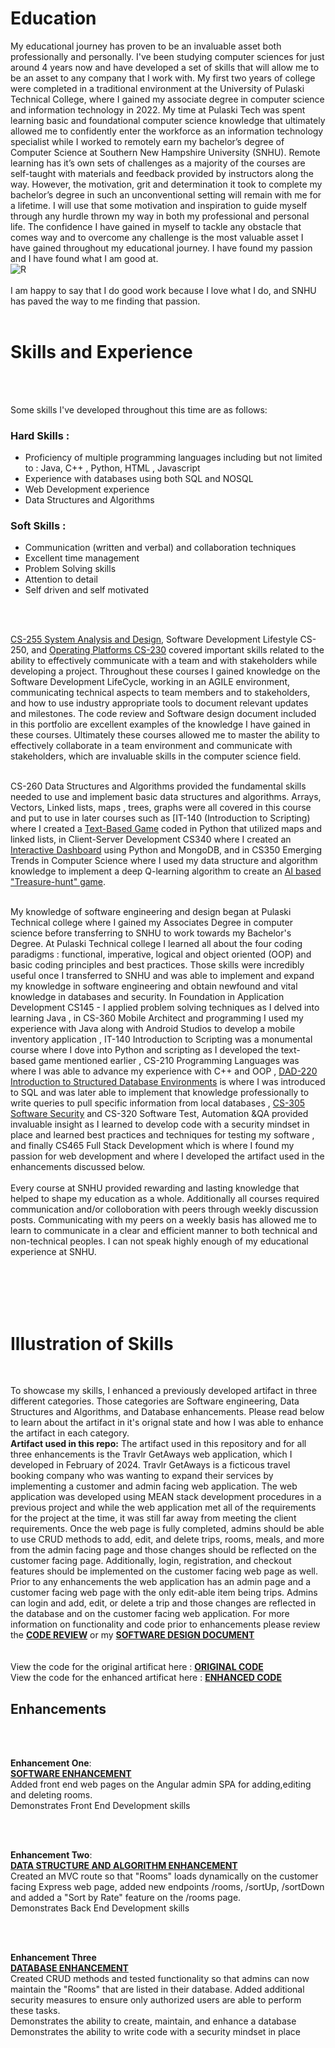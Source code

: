 
 # Education
 
 My educational journey has proven to be an invaluable asset both professionally and personally. I've been studying computer sciences for just around 4 years now and have developed a set of skills that will allow me to be an asset to any company that I work with. My first two years of college were completed in a traditional environment at the University of Pulaski Technical College, where I gained my associate degree in computer science and information technology in 2022. My time at Pulaski Tech was spent learning basic and foundational computer science knowledge that ultimately allowed me to confidently enter the workforce as an information technology specialist while I worked to remotely earn my bachelor’s degree of Computer Science at Southern New Hampshire University (SNHU). Remote learning has it’s own sets of challenges as a majority of the courses are self-taught with materials and feedback provided by instructors along the way. However, the motivation, grit and determination it took to complete my bachelor’s degree in such an unconventional setting will remain with me for a lifetime. I will use that some motivation and inspiration to guide myself through any hurdle thrown my way in both my professional and personal life. The confidence I have gained in myself to tackle any obstacle that comes way and to overcome any challenge is the most valuable asset I have gained throughout my educational journey. I have found my passion and I have found what I am good at. 
<br/>
![R](https://github.com/JessicaDuft/CS499-Capstone/assets/130928718/7cce808f-3fbd-415b-b513-1b3404c357e4)
<br/>
<br/>
I am happy to say that I do good work because I love what I do, and SNHU has paved the way to me finding that passion. 
<br/>
<br/>


# Skills and Experience
<br/>
<br/>

Some skills I've developed throughout this time are as follows: 

### Hard Skills :

* Proficiency of multiple programming languages including but not limited to : Java, C++ , Python, HTML , Javascript  
 * Experience with databases using both SQL and NOSQL   
* Web Development experience  
* Data Structures and Algorithms   


### Soft Skills : 

* Communication (written and verbal) and collaboration techniques  
* Excellent time management   
* Problem Solving skills  
* Attention to detail  
* Self driven and self motivated   


<br/>
<br/>



[CS-255 System Analysis and Design](https://github.com/JessicaDuft/DriverPass), Software Development Lifestyle CS-250, and [Operating Platforms CS-230](https://github.com/JessicaDuft/Draw_It_Or_Lose_It) covered important skills related to the ability to effectively communicate with a team and with stakeholders while developing a project. Throughout these courses I gained knowledge on the Software Development LifeCycle, working in an AGILE environment, communicating technical aspects to team members and to stakeholders, and how to use industry appropriate tools to document relevant updates and milestones. The code review and Software design document included in this portfolio are excellent examples of the knowledge I have gained in these courses. Ultimately these courses allowed me to master the ability to effectively collaborate in a team environment and communicate with stakeholders, which are invaluable skills in the computer science field.
<br/>
<br/>


CS-260 Data Structures and Algorithms provided the fundamental skills needed to use and implement basic data structures and algorithms. Arrays, Vectors, Linked lists, maps , trees, graphs were all covered in this course and put to use in later courses such as [IT-140 (Introduction to Scripting) where I created a [Text-Based Game](https://github.com/JessicaDuft/Text-Based-Python-Game) coded in Python that utilized maps and linked lists, in Client-Server Development CS340 where I created an [Interactive Dashboard](https://github.com/JessicaDuft/Client_Server_Development_CS340) using Python and MongoDB, and in CS350 Emerging Trends in Computer Science where I used my data structure and algorithm knowledge to implement a deep Q-learning algorithm to create an [AI based "Treasure-hunt" game](https://github.com/JessicaDuft/Pirate-Treasure-Hunting-Game).
<br/>
<br/>

My knowledge of software engineering and design began at Pulaski Technical college where I gained my Associates Degree in computer science before transferring to SNHU to work towards my Bachelor's Degree. At Pulaski Technical college I learned all about the four coding paradigms : functional, imperative, logical and object oriented (OOP) and basic coding principles and best practices.  Those skills were incredibly useful once I transferred to SNHU and was able to implement and expand my knowledge in software engineering and obtain newfound  and vital knowledge in databases and security.
In Foundation in Application Development CS145 - I applied problem solving techniques as I delved into learning Java , in CS-360 Mobile Architect and programming  I used my experience with Java along with Android Studios to develop a mobile inventory application , IT-140 Introduction to Scripting was a monumental course where I dove into Python and scripting as I developed the text-based game mentioned earlier , CS-210 Programming Languages was where I was able to advance my experience with C++ and OOP , [DAD-220 Introduction to Structured Database Environments](https://github.com/JessicaDuft/Databases-DAD220-) is where I was introduced to SQL and was later able to implement that knowledge professionally to write queries to pull specific information from local databases , [CS-305 Software Security](https://github.com/JessicaDuft/ArtemisFinancial) and CS-320 Software Test, Automation &QA provided invaluable insight as I learned to develop code with a security mindset in place and learned best practices and techniques for testing my software , and finally CS465 Full Stack Development which is where I found my passion for web development and where I developed the artifact used in the enhancements discussed below.
<br/>
<br/>
Every course at SNHU provided rewarding and lasting knowledge that helped to shape my education as a whole. Additionally all courses required communication and/or colloboration with peers through weekly discussion posts. Communicating with my peers on a weekly basis has allowed me to learn to communicate in a clear and efficient manner to both technical and non-technical peoples. I can not speak highly enough of my educational experience at SNHU. 

<br/>
<br/>
<br/>
<br/>

# Illustration of Skills 
<br/>

To showcase my skills, I enhanced a previously developed artifact in three different categories. Those categories are Software engineering, Data Structures and Algorithms, and Database enhancements. Please read below to learn about the artifact in it's orignal state and how I was able to enhance the artifact in each category. 
<br/>
**Artifact used in this repo:**
The artifact used in this repository and for all three enhancements is the Travlr GetAways web application, which I developed in February of 2024. Travlr GetAways is a ficticous travel booking company who was wanting to expand their services by implementing a customer and admin facing web application. The web application was developed using MEAN stack development procedures in a previous project and while the web application met all of the requirements for the project at the time, it was still far away from meeting the client requirements. Once the web page is fully completed, admins should be able to use CRUD methods to add, edit, and delete trips, rooms, meals, and more from the admin facing page and those changes should be reflected on the customer facing page. Additionally, login, registration, and checkout features should be implemented on the customer facing web page as well.  Prior to any enhancements the web application has an admin page and a customer facing web page with the only edit-able item being trips. Admins can login and add, edit, or delete a trip and those changes are reflected in the database and on the customer facing web application. For more information on functionality and code prior to enhancements please review the [**CODE REVIEW**](https://www.youtube.com/watch?v=9WlSppAobVI) or my [**SOFTWARE DESIGN DOCUMENT**](https://view.officeapps.live.com/op/view.aspx?src=https%3A%2F%2Fraw.githubusercontent.com%2FJessicaDuft%2FCS499-Capstone%2Fmain%2FCS%2520465%2520Software%2520Design%2520Document%2520V%25203.0%2520(FINAL).docx&wdOrigin=BROWSELINK)  
 <br/>
  <br/>
View the code for the original artificat here : [**ORIGINAL CODE**]( https://github.com/JessicaDuft/CS499-Capstone/tree/main/Original_Code)
 <br/>
 View the code for the enhanced artificat here : [**ENHANCED CODE**](https://github.com/JessicaDuft/CS499-Capstone/tree/main/Enhanced_Code)


## **Enhancements**
<br/>
<br/>


**Enhancement One**: 
<br />
[**SOFTWARE ENHANCEMENT**](https://github.com/JessicaDuft/Software_Enhancement)
<br/>
Added front end web pages on the Angular admin SPA for adding,editing and deleting rooms.
<br/>
Demonstrates Front End Development skills

<br/>
<br/>


**Enhancement Two**: 
<br/>
[**DATA STRUCTURE AND ALGORITHM ENHANCEMENT**](https://github.com/JessicaDuft/Data_Structure_Enhancement)
<br/>
Created an MVC route so that "Rooms" loads dynamically on the customer facing Express web page, added new endpoints /rooms, /sortUp, /sortDown and added a "Sort by Rate" feature on the /rooms page. 
<br/>
Demonstrates Back End Development skills

<br/>
<br/>




**Enhancement Three**
<br/> 
[**DATABASE ENHANCEMENT**](https://github.com/JessicaDuft/Database_Enhancement)
<br/> 
Created CRUD methods and tested functionality so that admins can now maintain the "Rooms" that are listed in their database. Added additional security measures to ensure only authorized users are able to perform these tasks. 
<br/> 
Demonstrates the ability to create, maintain, and enhance a database 
<br/> 
Demonstrates the ability to write code with a security mindset in place 




